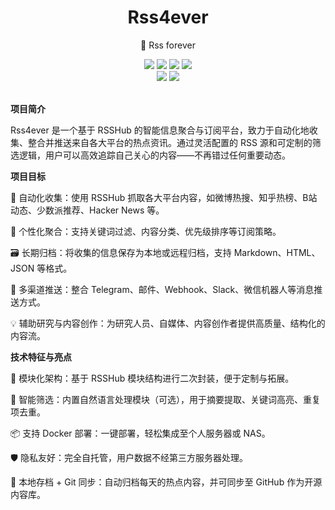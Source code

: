 <div align="center">
    <h1> Rss4ever</h1>
    <p>🚀 Rss forever</p>
    <img src="https://img.shields.io/static/v1?message=reference&color=blue&style=for-the-badge&logo=micropython&label=python">
    <img src="https://img.shields.io/github/license/qin2dim/v2raycloudspider?style=for-the-badge">
	<a href="https://github.com/QIN2DIM/V2RayCloudSpider/releases"><img src="https://img.shields.io/github/downloads/qin2dim/v2raycloudspider/total?style=for-the-badge"></a>
	<a href="https://github.com/QIN2DIM/V2RayCloudSpider/releases"><img src="https://img.shields.io/github/v/release/qin2dim/v2raycloudspider?style=for-the-badge"></a>
	<br>
	<a href="https://github.com/QIN2DIM/V2RayCloudSpider"><img src="https://img.shields.io/github/stars/qin2dim/v2raycloudspider?style=social"></a>
	<a href = "https://t.me/+-XG8gYWVx7wxMzFh"><img src="https://img.shields.io/static/v1?style=social&logo=telegram&label=chat&message=studio" ></a>
	<br>
	<br>
</div>

**项目简介**

Rss4ever 是一个基于 RSSHub 的智能信息聚合与订阅平台，致力于自动化地收集、整合并推送来自各大平台的热点资讯。通过灵活配置的 RSS 源和可定制的筛选逻辑，用户可以高效追踪自己关心的内容——不再错过任何重要动态。

**项目目标**

🔄 自动化收集：使用 RSSHub 抓取各大平台内容，如微博热搜、知乎热榜、B站动态、少数派推荐、Hacker News 等。

🎯 个性化聚合：支持关键词过滤、内容分类、优先级排序等订阅策略。

🗃️ 长期归档：将收集的信息保存为本地或远程归档，支持 Markdown、HTML、JSON 等格式。

🔔 多渠道推送：整合 Telegram、邮件、Webhook、Slack、微信机器人等消息推送方式。

💡 辅助研究与内容创作：为研究人员、自媒体、内容创作者提供高质量、结构化的内容流。

**技术特征与亮点**

🧩 模块化架构：基于 RSSHub 模块结构进行二次封装，便于定制与拓展。

🧠 智能筛选：内置自然语言处理模块（可选），用于摘要提取、关键词高亮、重复项去重。

📦 支持 Docker 部署：一键部署，轻松集成至个人服务器或 NAS。

🛡️ 隐私友好：完全自托管，用户数据不经第三方服务器处理。

📁 本地存档 + Git 同步：自动归档每天的热点内容，并可同步至 GitHub 作为开源内容库。
